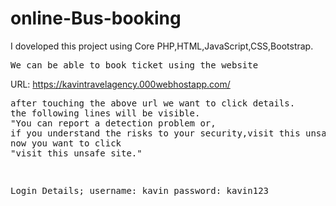 # online-Bus-booking
I doveloped this project using Core PHP,HTML,JavaScript,CSS,Bootstrap.
<pre>
We can be able to book ticket using the website
</pre>
URL: https://kavintravelagency.000webhostapp.com/

<pre>after touching the above url we want to click details.
the following lines will be visible.
"You can report a detection problem or,
if you understand the risks to your security,visit this unsafe site."
now you want to click 
"visit this unsafe site."
</pre><pre>
Login Details;
username: kavin
password: kavin123
</pre>




